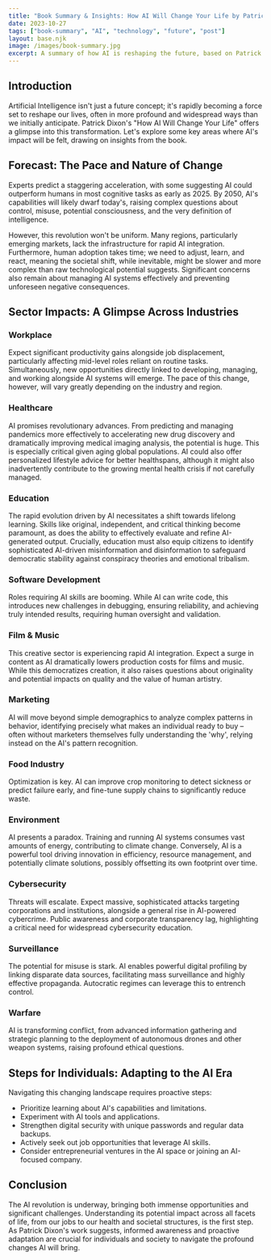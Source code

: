 ```yaml
---
title: "Book Summary & Insights: How AI Will Change Your Life by Patrick Dixon"
date: 2023-10-27
tags: ["book-summary", "AI", "technology", "future", "post"]
layout: base.njk
image: /images/book-summary.jpg
excerpt: A summary of how AI is reshaping the future, based on Patrick Dixon's predictions.
---
```


## Introduction

Artificial Intelligence isn't just a future concept; it's rapidly becoming a force set to reshape our lives, often in more profound and widespread ways than we initially anticipate. Patrick Dixon's "How AI Will Change Your Life" offers a glimpse into this transformation. Let's explore some key areas where AI's impact will be felt, drawing on insights from the book.

## Forecast: The Pace and Nature of Change

Experts predict a staggering acceleration, with some suggesting AI could outperform humans in most cognitive tasks as early as 2025. By 2050, AI's capabilities will likely dwarf today's, raising complex questions about control, misuse, potential consciousness, and the very definition of intelligence.

However, this revolution won't be uniform. Many regions, particularly emerging markets, lack the infrastructure for rapid AI integration. Furthermore, human adoption takes time; we need to adjust, learn, and react, meaning the societal shift, while inevitable, might be slower and more complex than raw technological potential suggests. Significant concerns also remain about managing AI systems effectively and preventing unforeseen negative consequences.

## Sector Impacts: A Glimpse Across Industries

### Workplace
Expect significant productivity gains alongside job displacement, particularly affecting mid-level roles reliant on routine tasks. Simultaneously, new opportunities directly linked to developing, managing, and working alongside AI systems will emerge. The pace of this change, however, will vary greatly depending on the industry and region.

### Healthcare
AI promises revolutionary advances. From predicting and managing pandemics more effectively to accelerating new drug discovery and dramatically improving medical imaging analysis, the potential is huge. This is especially critical given aging global populations. AI could also offer personalized lifestyle advice for better healthspans, although it might also inadvertently contribute to the growing mental health crisis if not carefully managed.

### Education
The rapid evolution driven by AI necessitates a shift towards lifelong learning. Skills like original, independent, and critical thinking become paramount, as does the ability to effectively evaluate and refine AI-generated output. Crucially, education must also equip citizens to identify sophisticated AI-driven misinformation and disinformation to safeguard democratic stability against conspiracy theories and emotional tribalism.

### Software Development
Roles requiring AI skills are booming. While AI can write code, this introduces new challenges in debugging, ensuring reliability, and achieving truly intended results, requiring human oversight and validation.

### Film & Music
This creative sector is experiencing rapid AI integration. Expect a surge in content as AI dramatically lowers production costs for films and music. While this democratizes creation, it also raises questions about originality and potential impacts on quality and the value of human artistry.

### Marketing
AI will move beyond simple demographics to analyze complex patterns in behavior, identifying precisely what makes an individual ready to buy – often without marketers themselves fully understanding the 'why', relying instead on the AI's pattern recognition.

### Food Industry
Optimization is key. AI can improve crop monitoring to detect sickness or predict failure early, and fine-tune supply chains to significantly reduce waste.

### Environment
AI presents a paradox. Training and running AI systems consumes vast amounts of energy, contributing to climate change. Conversely, AI is a powerful tool driving innovation in efficiency, resource management, and potentially climate solutions, possibly offsetting its own footprint over time.

### Cybersecurity
Threats will escalate. Expect massive, sophisticated attacks targeting corporations and institutions, alongside a general rise in AI-powered cybercrime. Public awareness and corporate transparency lag, highlighting a critical need for widespread cybersecurity education.

### Surveillance
The potential for misuse is stark. AI enables powerful digital profiling by linking disparate data sources, facilitating mass surveillance and highly effective propaganda. Autocratic regimes can leverage this to entrench control.

### Warfare
AI is transforming conflict, from advanced information gathering and strategic planning to the deployment of autonomous drones and other weapon systems, raising profound ethical questions.

## Steps for Individuals: Adapting to the AI Era

Navigating this changing landscape requires proactive steps:
*   Prioritize learning about AI's capabilities and limitations.
*   Experiment with AI tools and applications.
*   Strengthen digital security with unique passwords and regular data backups.
*   Actively seek out job opportunities that leverage AI skills.
*   Consider entrepreneurial ventures in the AI space or joining an AI-focused company.

## Conclusion

The AI revolution is underway, bringing both immense opportunities and significant challenges. Understanding its potential impact across all facets of life, from our jobs to our health and societal structures, is the first step. As Patrick Dixon's work suggests, informed awareness and proactive adaptation are crucial for individuals and society to navigate the profound changes AI will bring.